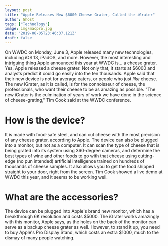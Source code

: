 ```yaml
---
layout: post
title: "Apple Releases New $6000 Cheese Grater, Called the iGrater"
author: Ghost
tags: ["Technology"]
image: img/macpro.jpg
date: "2019-06-05T23:46:37.121Z"
draft: false
---
```


  On WWDC on Monday, June 3, Apple released many new technologies, including iOS 13, iPadOS, and more. However, the most interesting and intriguing thing Apple announced this year at WWDC is... a cheese grater. Yes, Apple released a cheese grater. Not only that, it starts at $6000 and analysts predict it could go easily into the ten thousands. Apple said that their new device is not for average eaters, or people who just *like* cheese. The new iGrater, as it is called, is for the connoisseur of cheese, the professionals, who want their cheese to be as amazing as possible. "The new iGrater is the culmination of years of work we have done in the science of cheese-grating," Tim Cook said at the WWDC conference. 

# How is the device?

  It is made with food-safe steel, and can cut cheese with the most precision of any cheese grater, according to Apple. The device can also be plugged into a monitor, but not as a computer. It can scan the type of cheese that is being grated into its system using 360-degree cameras, and determine the best types of wine and other foods to go with that cheese using cutting-edge (no pun intended) artificial intelligence trained on hundreds of thousands of cheese samples. It also allows you to get the food shipped straight to your door, right from the screen. Tim Cook showed a live demo at WWDC this year, and it seems to be working well. 

# What are the accessories?

  The device can be plugged into Apple's brand new monitor, which has a breakthrough 6K resolution and costs $5000. The iGrater works amazingly with this monitor, Apple says, as the holes on the back of the monitor can serve as a backup cheese grater as well. However, to stand it up, you need to buy Apple's Pro Display Stand, which costs an extra $1000, much to the dismay of many people watching.
